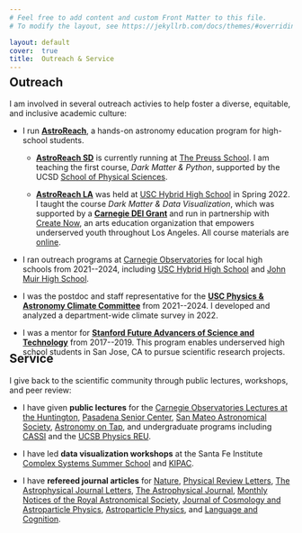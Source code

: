 ```yaml
---
# Feel free to add content and custom Front Matter to this file.
# To modify the layout, see https://jekyllrb.com/docs/themes/#overriding-theme-defaults

layout: default
cover:  true
title:  Outreach & Service
---
```


<p style="margin-bottom: -24px">
</p>

## Outreach

I am involved in several outreach activies to help foster a diverse, equitable, and inclusive academic culture:

* I run **[AstroReach](https://sites.google.com/ucsd.edu/astroreach/)**, a hands-on astronomy education program for high-school students.

	* **[AstroReach SD](https://sites.google.com/ucsd.edu/astroreach/astroreach-sd?authuser=0)** is currently running at [The Preuss School](https://preuss.ucsd.edu/). I am teaching the first course, *Dark Matter & Python*, supported by the UCSD [School of Physical Sciences](https://physicalsciences.ucsd.edu/). 

    * **[AstroReach LA](https://sites.google.com/ucsd.edu/astroreach/astroreach-la?authuser=0)** was held at [USC Hybrid High School](https://www.ednovate.org/hybrid) in Spring 2022. I taught the course *Dark Matter & Data Visualization*, which was supported by a **[Carnegie DEI Grant](https://carnegiescience.edu/news/inaugural-carnegie-dei-mini-grants-awarded)** and run in partnership with [Create Now](https://createnow.org/whatwedo/ourmission/), an arts education organization that empowers underserved youth throughout Los Angeles. All course materials are [online](https://docs.google.com/document/d/1f9bxYBslAa2ewfoNRDVXP7rPLzTOJFpWmnJYcIwo1MU/edit?usp=sharing).

* I ran outreach programs at [Carnegie Observatories](https://obs.carnegiescience.edu/) for local high schools from 2021--2024, including [USC Hybrid High School](https://www.ednovate.org/hybrid) and [John Muir High School](https://www.pusd.us/muir).

* I was the postdoc and staff representative for the **[USC Physics & Astronomy Climate Committee](https://docs.google.com/document/d/1bk8EV-XkrqwboUlVhjYrmi--NbCFyo3s86ffWheQjbo/edit)** from 2021--2024. I developed and analyzed a department-wide climate survey in 2022.

* I was a mentor for **[Stanford Future Advancers of Science and Technology](https://fast.stanford.edu/)** from 2017--2019. This program enables underserved high school students in San Jose, CA to pursue scientific research projects.

<p style="margin-bottom: -38px">
</p>

## Service

I give back to the scientific community through public lectures, workshops, and peer review:

* I have given **public lectures** for the [Carnegie Observatories Lectures at the Huntington](https://livestream.com/carnegiescience/darkmatterphysics/videos/236313712), [Pasadena Senior Center](https://www.pasadenajournal.com/theme-of-january-26-cosmic-cocktail-hour.html), [San Mateo Astronomical Society](https://youtu.be/v06iLuedjYQ?t=0), [Astronomy on Tap](https://app.discotech.me/events/36762040-astronomy-on-tap-at-dna-lounge), and undergraduate programs including [CASSI](https://obs.carnegiescience.edu/carnegie-astrophysics-summer-student-internship-program-cassi) and the [UCSB Physics REU](https://reu.physics.ucsb.edu/).

* I have led **data visualization workshops** at the Santa Fe Institute [Complex Systems Summer School](https://wiki.santafe.edu/index.php/Complex_Systems_Summer_School_2019_(CSSS)) and [KIPAC](https://kipac.github.io/BootCamp/). 

* I have **refereed journal articles** for [Nature](https://www.nature.com/), [Physical Review Letters](https://journals.aps.org/prl/), [The Astrophysical Journal Letters](https://iopscience.iop.org/journal/2041-8205), [The Astrophysical Journal](https://iopscience.iop.org/journal/0004-637X), [Monthly Notices of the Royal Astronomical Society](https://academic.oup.com/mnras), [Journal of Cosmology and Astroparticle Physics](https://iopscience.iop.org/journal/1475-7516), [Astroparticle Physics](https://www.journals.elsevier.com/astroparticle-physics), and [Language and Cognition](https://www.cambridge.org/core/journals/language-and-cognition).